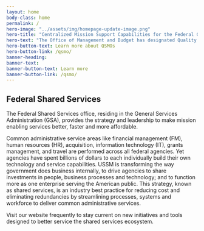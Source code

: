 ```yaml
---
layout: home
body-class: home
permalink: /
hero-image: "../assets/img/homepage-update-image.png"
hero-title: "Centralized Mission Support Capabilities for the Federal Government"
hero-text: "The Office of Management and Budget has designated Quality Service Management Offices in Cybersecurity Services, Core Financial Management, Grants Management, Compensation Management, Work Schedule and Leave Management services. "
hero-button-text: Learn more about QSMOs
hero-button-link: /qsmo/
banner-heading:
banner-text:
banner-button-text: Learn more
banner-button-link: /qsmo/
---
```

## Federal Shared Services
The Federal Shared Services office, residing in the General Services Administration (GSA), provides the strategy and leadership to make mission enabling services better, faster and more affordable.

Common administrative service areas like financial management (FM), human resources (HR), acquisition, information technology (IT), grants management, and travel are performed across all federal agencies. Yet agencies have spent billions of dollars to each individually build their own technology and service capabilities. USSM is transforming the way government does business internally, to drive agencies to share investments in people, business processes and technology; and to function more as one enterprise serving the American public. This strategy, known as shared services, is an industry best practice for reducing cost and eliminating redundancies by streamlining processes, systems and workforce to deliver common administrative services.

Visit our website frequently to stay current on new initiatives and tools designed to better service the shared services ecosystem.
